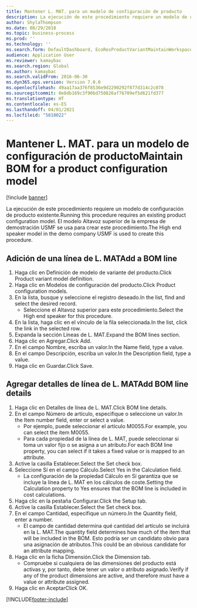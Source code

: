 ```yaml
---
title: Mantener L. MAT. para un modelo de configuración de producto
description: La ejecución de este procedimiento requiere un modelo de configuración de producto existente.
author: ShylaThompson
ms.date: 08/29/2018
ms.topic: business-process
ms.prod: ''
ms.technology: ''
ms.search.form: DefaultDashboard, EcoResProductVariantMaintainWorkspace, PCProductConfigurationModelListPage, PCProductConfigurationModelDetails, PCBOMLineDetails, InventItemIdLookupSimple
audience: Application User
ms.reviewer: kamaybac
ms.search.region: Global
ms.author: kamaybac
ms.search.validFrom: 2016-06-30
ms.dyn365.ops.version: Version 7.0.0
ms.openlocfilehash: 49aa17aa376f8536e9d2290292f877d314c2c078
ms.sourcegitcommit: 0e8db169c3f90bd750826af76709ef5d621fd377
ms.translationtype: HT
ms.contentlocale: es-ES
ms.lasthandoff: 04/01/2021
ms.locfileid: "5818022"
---
```

# <a name="maintain-bom-for-a-product-configuration-model"></a><span data-ttu-id="39fa4-103">Mantener L. MAT. para un modelo de configuración de producto</span><span class="sxs-lookup"><span data-stu-id="39fa4-103">Maintain BOM for a product configuration model</span></span>

[!include [banner](../../includes/banner.md)]

<span data-ttu-id="39fa4-104">La ejecución de este procedimiento requiere un modelo de configuración de producto existente.</span><span class="sxs-lookup"><span data-stu-id="39fa4-104">Running this procedure requires an existing product configuration model.</span></span> <span data-ttu-id="39fa4-105">El modelo Altavoz superior de la empresa de demostración USMF se usa para crear este procedimiento.</span><span class="sxs-lookup"><span data-stu-id="39fa4-105">The High end speaker model in the demo company USMF is used to create this procedure.</span></span>


## <a name="add-a-bom-line"></a><span data-ttu-id="39fa4-106">Adición de una línea de L. MAT</span><span class="sxs-lookup"><span data-stu-id="39fa4-106">Add a BOM line</span></span>
1. <span data-ttu-id="39fa4-107">Haga clic en Definición de modelo de variante del producto.</span><span class="sxs-lookup"><span data-stu-id="39fa4-107">Click Product variant model definition.</span></span>
2. <span data-ttu-id="39fa4-108">Haga clic en Modelos de configuración del producto.</span><span class="sxs-lookup"><span data-stu-id="39fa4-108">Click Product configuration models.</span></span>
3. <span data-ttu-id="39fa4-109">En la lista, busque y seleccione el registro deseado.</span><span class="sxs-lookup"><span data-stu-id="39fa4-109">In the list, find and select the desired record.</span></span>
    * <span data-ttu-id="39fa4-110">Seleccione el Altavoz superior para este procedimiento.</span><span class="sxs-lookup"><span data-stu-id="39fa4-110">Select the High end speaker for this procedure.</span></span>  
4. <span data-ttu-id="39fa4-111">En la lista, haga clic en el vínculo de la fila seleccionada.</span><span class="sxs-lookup"><span data-stu-id="39fa4-111">In the list, click the link in the selected row.</span></span>
5. <span data-ttu-id="39fa4-112">Expanda la sección Líneas de L. MAT.</span><span class="sxs-lookup"><span data-stu-id="39fa4-112">Expand the BOM lines section.</span></span>
6. <span data-ttu-id="39fa4-113">Haga clic en Agregar.</span><span class="sxs-lookup"><span data-stu-id="39fa4-113">Click Add.</span></span>
7. <span data-ttu-id="39fa4-114">En el campo Nombre, escriba un valor.</span><span class="sxs-lookup"><span data-stu-id="39fa4-114">In the Name field, type a value.</span></span>
8. <span data-ttu-id="39fa4-115">En el campo Descripción, escriba un valor.</span><span class="sxs-lookup"><span data-stu-id="39fa4-115">In the Description field, type a value.</span></span>
9. <span data-ttu-id="39fa4-116">Haga clic en Guardar.</span><span class="sxs-lookup"><span data-stu-id="39fa4-116">Click Save.</span></span>

## <a name="add-bom-line-details"></a><span data-ttu-id="39fa4-117">Agregar detalles de línea de L. MAT</span><span class="sxs-lookup"><span data-stu-id="39fa4-117">Add BOM line details</span></span>
1. <span data-ttu-id="39fa4-118">Haga clic en Detalles de línea de L. MAT.</span><span class="sxs-lookup"><span data-stu-id="39fa4-118">Click BOM line details.</span></span>
2. <span data-ttu-id="39fa4-119">En el campo Número de artículo, especifique o seleccione un valor.</span><span class="sxs-lookup"><span data-stu-id="39fa4-119">In the Item number field, enter or select a value.</span></span>
    * <span data-ttu-id="39fa4-120">Por ejemplo, puede seleccionar el artículo M0055.</span><span class="sxs-lookup"><span data-stu-id="39fa4-120">For example, you can select the item M0055.</span></span>  
    * <span data-ttu-id="39fa4-121">Para cada propiedad de la línea de L. MAT, puede seleccionar si toma un valor fijo o se asigna a un atributo.</span><span class="sxs-lookup"><span data-stu-id="39fa4-121">For each BOM line property, you can select if it takes a fixed value or is mapped to an attribute.</span></span>  
3. <span data-ttu-id="39fa4-122">Active la casilla Establecer.</span><span class="sxs-lookup"><span data-stu-id="39fa4-122">Select the Set check box.</span></span>
4. <span data-ttu-id="39fa4-123">Seleccione Sí en el campo Cálculo.</span><span class="sxs-lookup"><span data-stu-id="39fa4-123">Select Yes in the Calculation field.</span></span>
    * <span data-ttu-id="39fa4-124">La configuración de la propiedad Cálculo en Sí garantiza que se incluye la línea de L. MAT en los cálculos de coste.</span><span class="sxs-lookup"><span data-stu-id="39fa4-124">Setting the Calculation property to Yes ensures that the BOM line is included in cost calculations.</span></span>  
5. <span data-ttu-id="39fa4-125">Haga clic en la pestaña Configurar.</span><span class="sxs-lookup"><span data-stu-id="39fa4-125">Click the Setup tab.</span></span>
6. <span data-ttu-id="39fa4-126">Active la casilla Establecer.</span><span class="sxs-lookup"><span data-stu-id="39fa4-126">Select the Set check box.</span></span>
7. <span data-ttu-id="39fa4-127">En el campo Cantidad, especifique un número.</span><span class="sxs-lookup"><span data-stu-id="39fa4-127">In the Quantity field, enter a number.</span></span>
    * <span data-ttu-id="39fa4-128">El campo de cantidad determina qué cantidad del artículo se incluirá en la L. MAT.</span><span class="sxs-lookup"><span data-stu-id="39fa4-128">The quantity field determines how much of the item that will be included in the BOM.</span></span> <span data-ttu-id="39fa4-129">Esto podría ser un candidato obvio para una asignación de atributos.</span><span class="sxs-lookup"><span data-stu-id="39fa4-129">This could be an obvious candidate for an attribute mapping.</span></span>  
8. <span data-ttu-id="39fa4-130">Haga clic en la ficha Dimensión.</span><span class="sxs-lookup"><span data-stu-id="39fa4-130">Click the Dimension tab.</span></span>
    * <span data-ttu-id="39fa4-131">Compruebe si cualquiera de las dimensiones del producto está activas y, por tanto, debe tener un valor o atributo asignado.</span><span class="sxs-lookup"><span data-stu-id="39fa4-131">Verify if any of the product dimensions are active,  and therefore must have a value or attribute assigned.</span></span>  
9. <span data-ttu-id="39fa4-132">Haga clic en Aceptar</span><span class="sxs-lookup"><span data-stu-id="39fa4-132">Click OK.</span></span>



[!INCLUDE[footer-include](../../../includes/footer-banner.md)]